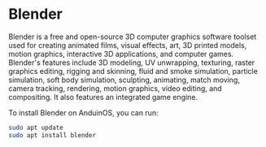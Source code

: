 # Blender

Blender is a free and open-source 3D computer graphics software toolset used for creating animated films, visual effects, art, 3D printed models, motion graphics, interactive 3D applications, and computer games. Blender's features include 3D modeling, UV unwrapping, texturing, raster graphics editing, rigging and skinning, fluid and smoke simulation, particle simulation, soft body simulation, sculpting, animating, match moving, camera tracking, rendering, motion graphics, video editing, and compositing. It also features an integrated game engine.

To install Blender on AnduinOS, you can run:

```bash
sudo apt update
sudo apt install blender
```
